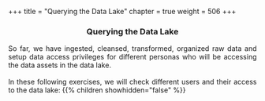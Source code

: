 +++
title = "Querying the Data Lake"
chapter = true
weight = 506
+++

<center><h3>Querying the Data Lake</h3></center>

<div style="text-align: justify">
  So far, we have ingested, cleansed, transformed, organized raw data and setup data access privileges for different personas who will be accessing the data assets in the data lake.
  <br/><br/>In these following exercises, we will check different users and their access to the data lake:
  {{% children showhidden="false" %}}
</div>